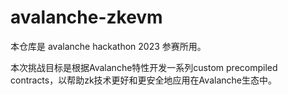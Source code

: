# avalanche-zkevm

本仓库是 avalanche hackathon 2023 参赛所用。  

本次挑战目标是根据Avalanche特性开发一系列custom precompiled contracts，以帮助zk技术更好和更安全地应用在Avalanche生态中。  

